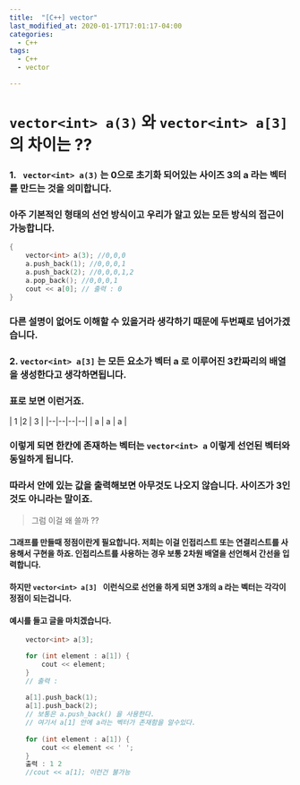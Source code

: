 ```yaml
---
title:  "[C++] vector"
last_modified_at: 2020-01-17T17:01:17-04:00
categories: 
  - C++
tags:
  - C++
  - vector

---
```

#  ```vector<int> a(3)``` 와 ```vector<int> a[3]``` 의 차이는 ??


### 1.  ``` vector<int> a(3)```  는 0으로 초기화 되어있는 사이즈 3의 a 라는 벡터를 만드는 것을 의미합니다. 
### 아주 기본적인 형태의 선언 방식이고 우리가 알고 있는 모든 방식의 접근이 가능합니다.

``` c++ 
{
	vector<int> a(3); //0,0,0 
	a.push_back(1); //0,0,0,1
	a.push_back(2); //0,0,0,1,2
	a.pop_back(); //0,0,0,1
	cout << a[0]; // 출력 : 0
}
```

### 다른 설명이 없어도 이해할 수 있을거라 생각하기 때문에 두번째로 넘어가겠습니다.

### 2. ```vector<int> a[3]``` 는 모든 요소가 벡터 a 로 이루어진 3칸짜리의 배열을 생성한다고 생각하면됩니다.
### 표로 보면 이런거죠.

| 1 |2  | 3 | 
|--|--|--|--|
| a | a | a | 

### 이렇게 되면 한칸에 존재하는 벡터는 ```vector<int> a``` 이렇게 선언된 벡터와 동일하게 됩니다.
### 따라서 안에 있는 값을 출력해보면 아무것도 나오지 않습니다. 사이즈가 3인 것도 아니라는 말이죠.

>그럼 이걸 왜 쓸까 ??

####  그래프를 만들때 정점이란게 필요합니다. 저희는 이걸 인접리스트 또는 연결리스트를 사용해서 구현을 하죠. 인접리스트를 사용하는 경우 보통 2차원 배열을 선언해서 간선을 입력합니다. 
#### 하지만 ```vector<int> a[3] ``` 이런식으로 선언을 하게 되면 3개의 a 라는 벡터는 각각이 정점이 되는겁니다.

#### 예시를 들고 글을 마치겠습니다.

``` c++ 
	vector<int> a[3];

	for (int element : a[1]) {
		cout << element;
	}
	// 출력 :
	
	a[1].push_back(1);
	a[1].push_back(2);
	// 보통은 a.push_back() 을 사용한다. 
	// 여기서 a[1] 안에 a라는 벡터가 존재함을 알수있다.
	
	for (int element : a[1]) {
		cout << element << ' ';
	}
	출력 : 1 2
	//cout << a[1]; 이런건 불가능
```
